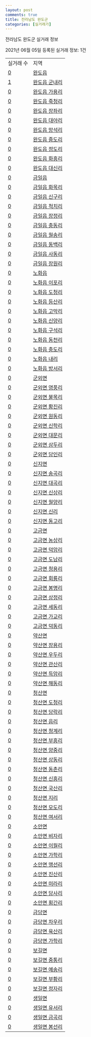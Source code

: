 ```yaml
---
layout: post
comments: true
title: 전라남도 완도군
categories: [실거래가]
---
```


전라남도 완도군 실거래 정보

2021년 06월 05일 등록된 실거래 정보: 1건


<table>
  <tr>
    <td>실거래 수</td>
    <td>지역</td>
  </tr>

  
  <tr>
    <td><a href="4689025000.html">0</a></td>
    <td><a href="4689025000.html">완도읍</a></td>
  </tr>
    

  <tr>
    <td><a href="4689025021.html">1</a></td>
    <td><a href="4689025021.html">완도읍 군내리</a></td>
  </tr>
    

  <tr>
    <td><a href="4689025022.html">0</a></td>
    <td><a href="4689025022.html">완도읍 가용리</a></td>
  </tr>
    

  <tr>
    <td><a href="4689025023.html">0</a></td>
    <td><a href="4689025023.html">완도읍 죽청리</a></td>
  </tr>
    

  <tr>
    <td><a href="4689025024.html">0</a></td>
    <td><a href="4689025024.html">완도읍 장좌리</a></td>
  </tr>
    

  <tr>
    <td><a href="4689025025.html">0</a></td>
    <td><a href="4689025025.html">완도읍 대야리</a></td>
  </tr>
    

  <tr>
    <td><a href="4689025026.html">0</a></td>
    <td><a href="4689025026.html">완도읍 망석리</a></td>
  </tr>
    

  <tr>
    <td><a href="4689025027.html">0</a></td>
    <td><a href="4689025027.html">완도읍 중도리</a></td>
  </tr>
    

  <tr>
    <td><a href="4689025028.html">0</a></td>
    <td><a href="4689025028.html">완도읍 정도리</a></td>
  </tr>
    

  <tr>
    <td><a href="4689025029.html">0</a></td>
    <td><a href="4689025029.html">완도읍 화흥리</a></td>
  </tr>
    

  <tr>
    <td><a href="4689025030.html">0</a></td>
    <td><a href="4689025030.html">완도읍 대신리</a></td>
  </tr>
    

  <tr>
    <td><a href="4689025300.html">0</a></td>
    <td><a href="4689025300.html">금일읍</a></td>
  </tr>
    

  <tr>
    <td><a href="4689025321.html">0</a></td>
    <td><a href="4689025321.html">금일읍 화목리</a></td>
  </tr>
    

  <tr>
    <td><a href="4689025322.html">0</a></td>
    <td><a href="4689025322.html">금일읍 신구리</a></td>
  </tr>
    

  <tr>
    <td><a href="4689025323.html">0</a></td>
    <td><a href="4689025323.html">금일읍 척치리</a></td>
  </tr>
    

  <tr>
    <td><a href="4689025324.html">0</a></td>
    <td><a href="4689025324.html">금일읍 장정리</a></td>
  </tr>
    

  <tr>
    <td><a href="4689025325.html">0</a></td>
    <td><a href="4689025325.html">금일읍 충동리</a></td>
  </tr>
    

  <tr>
    <td><a href="4689025326.html">0</a></td>
    <td><a href="4689025326.html">금일읍 월송리</a></td>
  </tr>
    

  <tr>
    <td><a href="4689025327.html">0</a></td>
    <td><a href="4689025327.html">금일읍 동백리</a></td>
  </tr>
    

  <tr>
    <td><a href="4689025328.html">0</a></td>
    <td><a href="4689025328.html">금일읍 사동리</a></td>
  </tr>
    

  <tr>
    <td><a href="4689025329.html">0</a></td>
    <td><a href="4689025329.html">금일읍 장원리</a></td>
  </tr>
    

  <tr>
    <td><a href="4689025600.html">0</a></td>
    <td><a href="4689025600.html">노화읍</a></td>
  </tr>
    

  <tr>
    <td><a href="4689025621.html">0</a></td>
    <td><a href="4689025621.html">노화읍 이포리</a></td>
  </tr>
    

  <tr>
    <td><a href="4689025622.html">0</a></td>
    <td><a href="4689025622.html">노화읍 도청리</a></td>
  </tr>
    

  <tr>
    <td><a href="4689025623.html">0</a></td>
    <td><a href="4689025623.html">노화읍 등산리</a></td>
  </tr>
    

  <tr>
    <td><a href="4689025624.html">0</a></td>
    <td><a href="4689025624.html">노화읍 고막리</a></td>
  </tr>
    

  <tr>
    <td><a href="4689025625.html">0</a></td>
    <td><a href="4689025625.html">노화읍 신양리</a></td>
  </tr>
    

  <tr>
    <td><a href="4689025626.html">0</a></td>
    <td><a href="4689025626.html">노화읍 구석리</a></td>
  </tr>
    

  <tr>
    <td><a href="4689025627.html">0</a></td>
    <td><a href="4689025627.html">노화읍 동천리</a></td>
  </tr>
    

  <tr>
    <td><a href="4689025628.html">0</a></td>
    <td><a href="4689025628.html">노화읍 충도리</a></td>
  </tr>
    

  <tr>
    <td><a href="4689025629.html">0</a></td>
    <td><a href="4689025629.html">노화읍 내리</a></td>
  </tr>
    

  <tr>
    <td><a href="4689025630.html">0</a></td>
    <td><a href="4689025630.html">노화읍 방서리</a></td>
  </tr>
    

  <tr>
    <td><a href="4689031000.html">0</a></td>
    <td><a href="4689031000.html">군외면</a></td>
  </tr>
    

  <tr>
    <td><a href="4689031021.html">0</a></td>
    <td><a href="4689031021.html">군외면 영풍리</a></td>
  </tr>
    

  <tr>
    <td><a href="4689031022.html">0</a></td>
    <td><a href="4689031022.html">군외면 불목리</a></td>
  </tr>
    

  <tr>
    <td><a href="4689031023.html">0</a></td>
    <td><a href="4689031023.html">군외면 황진리</a></td>
  </tr>
    

  <tr>
    <td><a href="4689031024.html">0</a></td>
    <td><a href="4689031024.html">군외면 원동리</a></td>
  </tr>
    

  <tr>
    <td><a href="4689031025.html">0</a></td>
    <td><a href="4689031025.html">군외면 신학리</a></td>
  </tr>
    

  <tr>
    <td><a href="4689031026.html">0</a></td>
    <td><a href="4689031026.html">군외면 대문리</a></td>
  </tr>
    

  <tr>
    <td><a href="4689031027.html">0</a></td>
    <td><a href="4689031027.html">군외면 삼두리</a></td>
  </tr>
    

  <tr>
    <td><a href="4689031028.html">0</a></td>
    <td><a href="4689031028.html">군외면 당인리</a></td>
  </tr>
    

  <tr>
    <td><a href="4689032000.html">0</a></td>
    <td><a href="4689032000.html">신지면</a></td>
  </tr>
    

  <tr>
    <td><a href="4689032021.html">0</a></td>
    <td><a href="4689032021.html">신지면 송곡리</a></td>
  </tr>
    

  <tr>
    <td><a href="4689032022.html">0</a></td>
    <td><a href="4689032022.html">신지면 대곡리</a></td>
  </tr>
    

  <tr>
    <td><a href="4689032023.html">0</a></td>
    <td><a href="4689032023.html">신지면 신상리</a></td>
  </tr>
    

  <tr>
    <td><a href="4689032024.html">0</a></td>
    <td><a href="4689032024.html">신지면 월양리</a></td>
  </tr>
    

  <tr>
    <td><a href="4689032025.html">0</a></td>
    <td><a href="4689032025.html">신지면 신리</a></td>
  </tr>
    

  <tr>
    <td><a href="4689032026.html">0</a></td>
    <td><a href="4689032026.html">신지면 동고리</a></td>
  </tr>
    

  <tr>
    <td><a href="4689033000.html">0</a></td>
    <td><a href="4689033000.html">고금면</a></td>
  </tr>
    

  <tr>
    <td><a href="4689033021.html">0</a></td>
    <td><a href="4689033021.html">고금면 농상리</a></td>
  </tr>
    

  <tr>
    <td><a href="4689033022.html">0</a></td>
    <td><a href="4689033022.html">고금면 덕암리</a></td>
  </tr>
    

  <tr>
    <td><a href="4689033023.html">0</a></td>
    <td><a href="4689033023.html">고금면 도남리</a></td>
  </tr>
    

  <tr>
    <td><a href="4689033024.html">0</a></td>
    <td><a href="4689033024.html">고금면 청용리</a></td>
  </tr>
    

  <tr>
    <td><a href="4689033025.html">0</a></td>
    <td><a href="4689033025.html">고금면 회룡리</a></td>
  </tr>
    

  <tr>
    <td><a href="4689033026.html">0</a></td>
    <td><a href="4689033026.html">고금면 봉명리</a></td>
  </tr>
    

  <tr>
    <td><a href="4689033027.html">0</a></td>
    <td><a href="4689033027.html">고금면 상정리</a></td>
  </tr>
    

  <tr>
    <td><a href="4689033028.html">0</a></td>
    <td><a href="4689033028.html">고금면 세동리</a></td>
  </tr>
    

  <tr>
    <td><a href="4689033029.html">0</a></td>
    <td><a href="4689033029.html">고금면 가교리</a></td>
  </tr>
    

  <tr>
    <td><a href="4689033030.html">0</a></td>
    <td><a href="4689033030.html">고금면 덕동리</a></td>
  </tr>
    

  <tr>
    <td><a href="4689034000.html">0</a></td>
    <td><a href="4689034000.html">약산면</a></td>
  </tr>
    

  <tr>
    <td><a href="4689034021.html">0</a></td>
    <td><a href="4689034021.html">약산면 장용리</a></td>
  </tr>
    

  <tr>
    <td><a href="4689034022.html">0</a></td>
    <td><a href="4689034022.html">약산면 우두리</a></td>
  </tr>
    

  <tr>
    <td><a href="4689034023.html">0</a></td>
    <td><a href="4689034023.html">약산면 관산리</a></td>
  </tr>
    

  <tr>
    <td><a href="4689034024.html">0</a></td>
    <td><a href="4689034024.html">약산면 득암리</a></td>
  </tr>
    

  <tr>
    <td><a href="4689034025.html">0</a></td>
    <td><a href="4689034025.html">약산면 해동리</a></td>
  </tr>
    

  <tr>
    <td><a href="4689035000.html">0</a></td>
    <td><a href="4689035000.html">청산면</a></td>
  </tr>
    

  <tr>
    <td><a href="4689035021.html">0</a></td>
    <td><a href="4689035021.html">청산면 도청리</a></td>
  </tr>
    

  <tr>
    <td><a href="4689035022.html">0</a></td>
    <td><a href="4689035022.html">청산면 당락리</a></td>
  </tr>
    

  <tr>
    <td><a href="4689035023.html">0</a></td>
    <td><a href="4689035023.html">청산면 읍리</a></td>
  </tr>
    

  <tr>
    <td><a href="4689035024.html">0</a></td>
    <td><a href="4689035024.html">청산면 청계리</a></td>
  </tr>
    

  <tr>
    <td><a href="4689035025.html">0</a></td>
    <td><a href="4689035025.html">청산면 부흥리</a></td>
  </tr>
    

  <tr>
    <td><a href="4689035026.html">0</a></td>
    <td><a href="4689035026.html">청산면 양중리</a></td>
  </tr>
    

  <tr>
    <td><a href="4689035027.html">0</a></td>
    <td><a href="4689035027.html">청산면 상동리</a></td>
  </tr>
    

  <tr>
    <td><a href="4689035028.html">0</a></td>
    <td><a href="4689035028.html">청산면 동촌리</a></td>
  </tr>
    

  <tr>
    <td><a href="4689035029.html">0</a></td>
    <td><a href="4689035029.html">청산면 신흥리</a></td>
  </tr>
    

  <tr>
    <td><a href="4689035030.html">0</a></td>
    <td><a href="4689035030.html">청산면 국산리</a></td>
  </tr>
    

  <tr>
    <td><a href="4689035031.html">0</a></td>
    <td><a href="4689035031.html">청산면 지리</a></td>
  </tr>
    

  <tr>
    <td><a href="4689035032.html">0</a></td>
    <td><a href="4689035032.html">청산면 모도리</a></td>
  </tr>
    

  <tr>
    <td><a href="4689035033.html">0</a></td>
    <td><a href="4689035033.html">청산면 여서리</a></td>
  </tr>
    

  <tr>
    <td><a href="4689036000.html">0</a></td>
    <td><a href="4689036000.html">소안면</a></td>
  </tr>
    

  <tr>
    <td><a href="4689036021.html">0</a></td>
    <td><a href="4689036021.html">소안면 비자리</a></td>
  </tr>
    

  <tr>
    <td><a href="4689036022.html">0</a></td>
    <td><a href="4689036022.html">소안면 이월리</a></td>
  </tr>
    

  <tr>
    <td><a href="4689036023.html">0</a></td>
    <td><a href="4689036023.html">소안면 가학리</a></td>
  </tr>
    

  <tr>
    <td><a href="4689036024.html">0</a></td>
    <td><a href="4689036024.html">소안면 맹선리</a></td>
  </tr>
    

  <tr>
    <td><a href="4689036025.html">0</a></td>
    <td><a href="4689036025.html">소안면 진산리</a></td>
  </tr>
    

  <tr>
    <td><a href="4689036026.html">0</a></td>
    <td><a href="4689036026.html">소안면 미라리</a></td>
  </tr>
    

  <tr>
    <td><a href="4689036027.html">0</a></td>
    <td><a href="4689036027.html">소안면 당사리</a></td>
  </tr>
    

  <tr>
    <td><a href="4689036028.html">0</a></td>
    <td><a href="4689036028.html">소안면 횡간리</a></td>
  </tr>
    

  <tr>
    <td><a href="4689037000.html">0</a></td>
    <td><a href="4689037000.html">금당면</a></td>
  </tr>
    

  <tr>
    <td><a href="4689037021.html">0</a></td>
    <td><a href="4689037021.html">금당면 차우리</a></td>
  </tr>
    

  <tr>
    <td><a href="4689037022.html">0</a></td>
    <td><a href="4689037022.html">금당면 육산리</a></td>
  </tr>
    

  <tr>
    <td><a href="4689037023.html">0</a></td>
    <td><a href="4689037023.html">금당면 가학리</a></td>
  </tr>
    

  <tr>
    <td><a href="4689038000.html">0</a></td>
    <td><a href="4689038000.html">보길면</a></td>
  </tr>
    

  <tr>
    <td><a href="4689038021.html">0</a></td>
    <td><a href="4689038021.html">보길면 중통리</a></td>
  </tr>
    

  <tr>
    <td><a href="4689038022.html">0</a></td>
    <td><a href="4689038022.html">보길면 예송리</a></td>
  </tr>
    

  <tr>
    <td><a href="4689038023.html">0</a></td>
    <td><a href="4689038023.html">보길면 부황리</a></td>
  </tr>
    

  <tr>
    <td><a href="4689038024.html">0</a></td>
    <td><a href="4689038024.html">보길면 정자리</a></td>
  </tr>
    

  <tr>
    <td><a href="4689039000.html">0</a></td>
    <td><a href="4689039000.html">생일면</a></td>
  </tr>
    

  <tr>
    <td><a href="4689039021.html">0</a></td>
    <td><a href="4689039021.html">생일면 유서리</a></td>
  </tr>
    

  <tr>
    <td><a href="4689039022.html">0</a></td>
    <td><a href="4689039022.html">생일면 금곡리</a></td>
  </tr>
    

  <tr>
    <td><a href="4689039023.html">0</a></td>
    <td><a href="4689039023.html">생일면 봉선리</a></td>
  </tr>
    


</table>
    